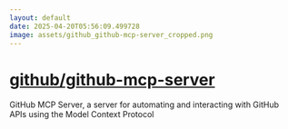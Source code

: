```yaml
---
layout: default
date: 2025-04-20T05:56:09.499728
image: assets/github_github-mcp-server_cropped.png
---
```


# [github/github-mcp-server](https://github.com/github/github-mcp-server)

GitHub MCP Server, a server for automating and interacting with GitHub APIs using the Model Context Protocol
